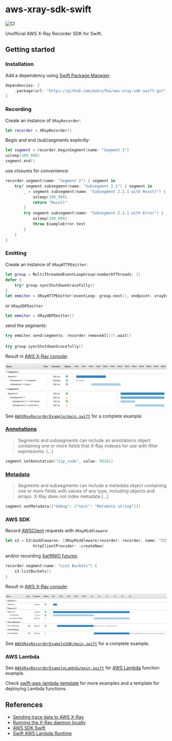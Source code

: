 # aws-xray-sdk-swift

![CI](https://github.com/pokryfka/aws-xray-sdk-swift/workflows/CI/badge.svg)

Unofficial AWS X-Ray Recorder SDK for Swift.

## Getting started

### Installation

Add a dependency using [Swift Package Manager](https://swift.org/package-manager/).

```swift
dependencies: [
    .package(url: "https://github.com/pokryfka/aws-xray-sdk-swift.git", from: "0.1.0")
]
```

### Recording

Create an instance of `XRayRecorder`:

```swift
let recorder = XRayRecorder()
```

Begin and end (sub)segments explicitly:

```swift
let segment = recorder.beginSegment(name: "Segment 1")
usleep(100_000)
segment.end()
```

use closures for convenience:

```swift
recorder.segment(name: "Segment 2") { segment in
    try? segment.subsegment(name: "Subsegment 2.1") { segment in
        _ = segment.subsegment(name: "Subsegment 2.1.1 with Result") { _ -> String in
            usleep(100_000)
            return "Result"
        }
        try segment.subsegment(name: "Subsegment 2.1.1 with Error") { _ in
            usleep(200_000)
            throw ExampleError.test
        }
    }
}
```

### Emitting

Create an instance of `XRayHTTPEmitter`:

```swift
let group = MultiThreadedEventLoopGroup(numberOfThreads: 1)
defer {
    try? group.syncShutdownGracefully()
}
let emmiter = XRayHTTPEmitter(eventLoop: group.next(), endpoint: xrayEndpoint)
```

or `XRayUDPEmitter`

```swift
let emmiter = XRayUDPEmitter()
```

send the segments:

```swift
try emmiter.send(segments: recorder.removeAll()).wait()

try group.syncShutdownGracefully()
```

Result in [AWS X-Ray console](https://console.aws.amazon.com/xray/home):

![Screenshot of the AWS X-Ray console](./images/example.png?raw=true)

See [`AWSXRayRecorderExample/main.swift`](./Sources/AWSXRayRecorderExample/main.swift) for a complete example.

### [Annotations](https://docs.aws.amazon.com/xray/latest/devguide/xray-api-segmentdocuments.html#api-segmentdocuments-annotations)

> Segments and subsegments can include an annotations object containing one or more fields that X-Ray indexes for use with filter expressions. (...)

```swift
segment.setAnnotation("zip_code", value: 98101)
```

### [Metadata](https://docs.aws.amazon.com/xray/latest/devguide/xray-api-segmentdocuments.html#api-segmentdocuments-metadata)

> Segments and subsegments can include a metadata object containing one or more fields with values of any type, including objects and arrays. X-Ray does not index metadata (...)

```swift
segment.setMetadata(["debug": ["test": "Metadata string"]])
```

### AWS SDK

Record [AWSClient](https://github.com/swift-aws/aws-sdk-swift) requests with `XRayMiddleware`:

```swift
let s3 = S3(middlewares: [XRayMiddleware(recorder: recorder, name: "S3")],
            httpClientProvider: .createNew)
```

and/or recording [SwiftNIO futures](https://github.com/apple/swift-nio):

```swift
recorder.segment(name: "List Buckets") {
    s3.listBuckets()
}
```

Result in [AWS X-Ray console](https://console.aws.amazon.com/xray/home):

![Screenshot of the AWS X-Ray console](./images/example_sdk.png?raw=true)

See [`AWSXRayRecorderExampleSDK/main.swift`](./Sources/AWSXRayRecorderExampleSDK/main.swift) for a complete example.

### AWS Lambda

See [`AWSXRayRecorderExampleLambda/main.swift`](./Sources/AWSXRayRecorderExampleLambda/main.swift) for [AWS Lambda](https://aws.amazon.com/lambda/) function example.

Check [swift-aws-lambda-template](https://github.com/pokryfka/swift-aws-lambda-template) for more examples and a template  for deploying Lambda functions.

## References

- [Sending trace data to AWS X-Ray](https://docs.aws.amazon.com/xray/latest/devguide/xray-api-sendingdata.html)
- [Running the X-Ray daemon locally](https://docs.aws.amazon.com/xray/latest/devguide/xray-daemon-local.html)
- [AWS SDK Swift](https://github.com/swift-aws/aws-sdk-swift)
- [Swift AWS Lambda Runtime](https://github.com/swift-server/swift-aws-lambda-runtime)
